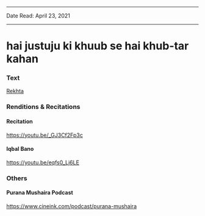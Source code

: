 ***
Date Read: April 23, 2021
***

# hai justuju ki khuub se hai khub-tar kahan

### Text
[Rekhta](https://www.rekhta.org/ghazals/hai-justujuu-ki-khuub-se-hai-khuub-tar-kahaan-altaf-hussain-hali-ghazals?lang=ur)

### Renditions & Recitations

#### Recitation

https://youtu.be/_GJ3Cf2Fp3c

#### Iqbal Bano

https://youtu.be/eqfs0_Lj6LE

### Others

#### Purana Mushaira Podcast

https://www.cineink.com/podcast/purana-mushaira

